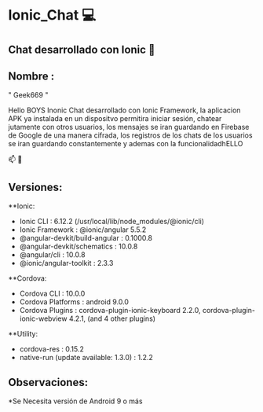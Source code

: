 # Ionic_Chat :computer:

## Chat desarrollado con Ionic :iphone:

## Nombre : 
" Geek669 "

 Hello BOYS Inonic Chat desarrollado con Ionic Framework, la aplicacion APK ya instalada en un dispositvo permitira iniciar sesión, chatear jutamente con otros usuarios, los mensajes se iran guardando en Firebase de Google de una manera cifrada, los registros de los chats de los usuarios se iran guardando constantemente y ademas con la funcionalidadhELLO

:mailbox: :email:



## Versiones:

**Ionic:

  * Ionic CLI                     : 6.12.2 (/usr/local/lib/node_modules/@ionic/cli)
  * Ionic Framework               : @ionic/angular 5.5.2
  * @angular-devkit/build-angular : 0.1000.8
  * @angular-devkit/schematics    : 10.0.8
  * @angular/cli                  : 10.0.8
  * @ionic/angular-toolkit        : 2.3.3

**Cordova:

  * Cordova CLI       : 10.0.0
  * Cordova Platforms : android 9.0.0
  * Cordova Plugins   : cordova-plugin-ionic-keyboard 2.2.0, cordova-plugin-ionic-webview 4.2.1, (and 4 other plugins)

**Utility:

  * cordova-res                          : 0.15.2
  * native-run (update available: 1.3.0) : 1.2.2


## Observaciones:

 *Se Necesita versión de Android 9 o más


